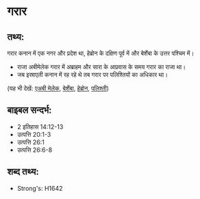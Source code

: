 # गरार #

## तथ्य: ##

​गरार कनान में एक नगर और प्रदेश था, हेब्रोन के दक्षिण पूर्व में और बेर्शेबा के उत्तर पश्चिम में।

* राजा अबीमेलेक गरार में अब्राहम और सारा के आप्रवास के समय गरार का राजा था।
* जब इस्राएली कनान में रह रहे थे तब गरार पर पलिश्तियों का अधिकार था।

(यह भी देखें: [एअबी मेलेक](../abimelech.md), [बेर्शेबा](../beersheba.md), [हेब्रोन](../hebron.md), [पलिश्ती](../philistines.md))

## बाइबल सन्दर्भ: ##

* 2 इतिहास 14:12-13
* उत्पत्ति 20:1-3
* उत्पत्ति 26:1
* उत्पत्ति 26:6-8

## शब्द तथ्य: ##

* Strong's: H1642
